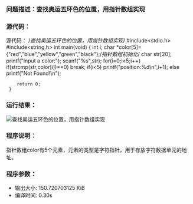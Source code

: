 ### 问题描述：查找奥运五环色的位置，用指针数组实现
### 源代码：

源代码：
	/*查找奥运五环色的位置，用指针数组实现*/
	#include<stdio.h>
	#include<string.h>
	int main(void)
	{
		int i;
		char *color[5]={"red","blue","yellow","green","black"};/*指针数组初始化*/
		char str[20];
		printf("Input a color:");
		scanf("%s",str);
		for(i=0;i<5;i++)
			if(strcmp(str,color[i])==0)
				break;
			if(i<5)
				printf("position:%d\n",i+1);
			else
				printf("Not Found!\n");
				
		return 0; 
	 } 

### 运行结果：
![查找奥运五环色的位置，用指针数组实现](https://upload-images.jianshu.io/upload_images/6770220-eb66b0d461377bd3.png?imageMogr2/auto-orient/strip%7CimageView2/2/w/1240)


### 程序说明：
指针数组color有5个元素，元素的类型是字符指针，用于存放字符数据单元的地址。
### 程序参数：
- 输出大小: 150.720703125 KiB
- 编译时间: 0.30s

